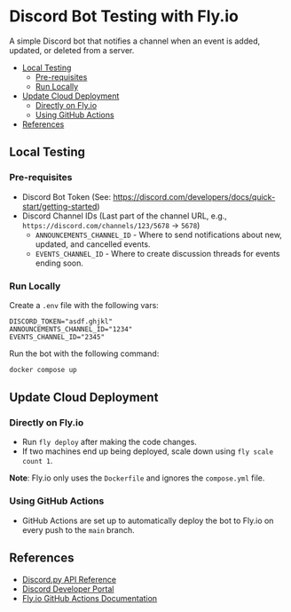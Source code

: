 # Discord Bot Testing with Fly.io

A simple Discord bot that notifies a channel when an event is added, updated, or deleted from a server.

<!-- TOC -->
* [Local Testing](#local-testing)
  * [Pre-requisites](#pre-requisites)
  * [Run Locally](#run-locally)
* [Update Cloud Deployment](#update-cloud-deployment)
  * [Directly on Fly.io](#directly-on-flyio)
  * [Using GitHub Actions](#using-github-actions)
* [References](#references)
<!-- TOC -->

## Local Testing

### Pre-requisites

- Discord Bot Token (See: https://discord.com/developers/docs/quick-start/getting-started)
- Discord Channel IDs (Last part of the channel URL, e.g., `https://discord.com/channels/123/5678` -> `5678`)
  - `ANNOUNCEMENTS_CHANNEL_ID` - Where to send notifications about new, updated, and cancelled events.
  - `EVENTS_CHANNEL_ID` - Where to create discussion threads for events ending soon.

### Run Locally

Create a `.env` file with the following vars:

```
DISCORD_TOKEN="asdf.ghjkl"
ANNOUNCEMENTS_CHANNEL_ID="1234"
EVENTS_CHANNEL_ID="2345"
```

Run the bot with the following command:

```bash
docker compose up
```

## Update Cloud Deployment

### Directly on Fly.io

- Run `fly deploy` after making the code changes.
- If two machines end up being deployed, scale down using `fly scale count 1`.

**Note**: Fly.io only uses the `Dockerfile` and ignores the `compose.yml` file.
### Using GitHub Actions

- GitHub Actions are set up to automatically deploy the bot to Fly.io on every push to the `main` branch.

## References

- [Discord.py API Reference](https://discordpy.readthedocs.io/en/stable/api.html?highlight=event#)
- [Discord Developer Portal](https://discord.com/developers/docs/quick-start/getting-started)
- [Fly.io GitHub Actions Documentation](https://fly.io/docs/launch/continuous-deployment-with-github-actions/)
